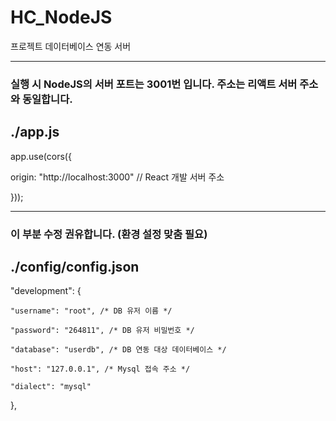 # HC_NodeJS
프로젝트 데이터베이스 연동 서버

<hr>

### 실행 시 NodeJS의 서버 포트는 3001번 입니다. 주소는 리액트 서버 주소와 동일합니다.
## ./app.js
app.use(cors({

  origin: "http://localhost:3000" // React 개발 서버 주소
  
}));

<hr>

### 이 부분 수정 권유합니다. (환경 설정 맞춤 필요)
## ./config/config.json
"development": {

    "username": "root", /* DB 유저 이름 */
    
    "password": "264811", /* DB 유저 비밀번호 */
    
    "database": "userdb", /* DB 연동 대상 데이터베이스 */
    
    "host": "127.0.0.1", /* Mysql 접속 주소 */
    
    "dialect": "mysql"
    
},
